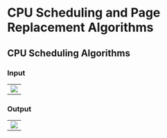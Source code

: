 # CPU Scheduling and Page Replacement Algorithms

## CPU Scheduling Algorithms

### Input

  <table>
    <tr>
     <td><img src="/ScreenShots/1.png"></td>
    </tr>
  </table>
  
### Output

  <table>
    <tr>
     <td><img src="/ScreenShots/2.png"></td>
    </tr>
  </table>
